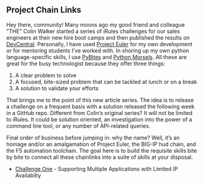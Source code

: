 Project Chain Links
-------------------

Hey there, community! Many moons ago my good friend and colleague "THE" Colin Walker 
started a series of iRules challenges for our sales engineers at their new hire boot 
camps and then published the results on [DevCentral](https://devcentral.f5.com). Personally,
I have used [Project Euler](https://projecteuler.net/) for my own development or for 
mentoring students I've worked with. 
In shoring up my own python language-specific skills, I use [PyBites](https://codechalleng.es/) 
and [Python Morsels](https://www.pythonmorsels.com/). 
All these are great for the busy technologist because they offer three things:

1. A clear problem to solve
2. A focused, bite-sized problem that can be tackled at lunch or on a break
3. A solution to validate your efforts

That brings me to the point of this new article series. The idea is to release a 
challenge on a frequent basis with a solution released the following week in a GitHub
repo. Different from Colin’s original series? It will not be limited to iRules. It 
could be solution oriented, an investigation into the power of a command line tool, 
or any number of API-related queries.

Final order of business before jumping in: why the name? Well, it’s an homage and/or 
an amalgamation of Project Euler, the BIG-IP hud chain, and the F5 automation toolchain. 
The goal here is to build the requisite skills bite by bite to connect all these 
chainlinks into a suite of skills at your disposal.

- [Challenge One](challenge_1/readme.md) - Supporting Multiple Applications with Limited IP Availabilty